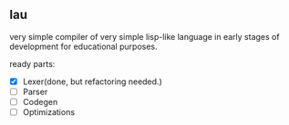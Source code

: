 ## lau

very simple compiler of very simple lisp-like language in early stages of development for educational purposes.

ready parts:
- [x] Lexer(done, but refactoring needed.)
- [ ] Parser 
- [ ] Codegen 
- [ ] Optimizations
